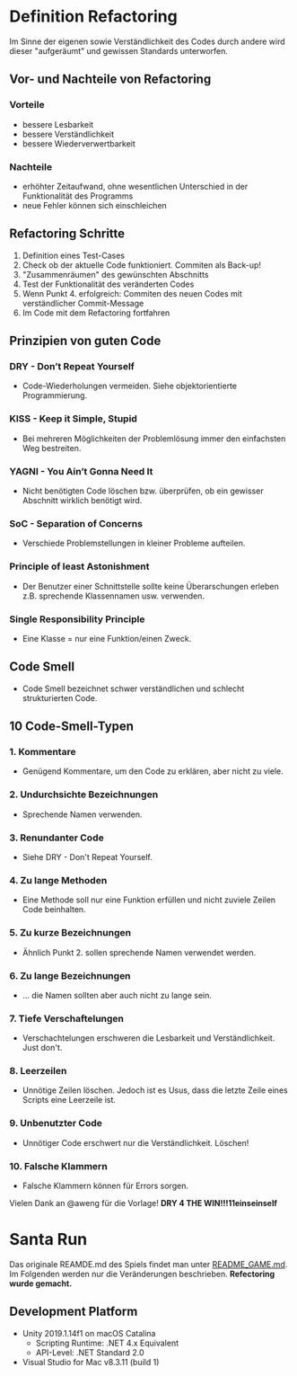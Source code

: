 # Definition Refactoring
Im Sinne der eigenen sowie Verständlichkeit des Codes durch andere
wird dieser "aufgeräumt" und gewissen Standards unterworfen.

## Vor- und Nachteile von Refactoring
### Vorteile
- bessere Lesbarkeit
- bessere Verständlichkeit
- bessere Wiederverwertbarkeit

### Nachteile
- erhöhter Zeitaufwand, ohne wesentlichen Unterschied in der Funktionalität des Programms
- neue Fehler können sich einschleichen

## Refactoring Schritte
1. Definition eines Test-Cases
2. Check ob der aktuelle Code funktioniert. Commiten als Back-up!
3. "Zusammenräumen" des gewünschten Abschnitts
4. Test der Funktionalität des veränderten Codes
5. Wenn Punkt 4. erfolgreich: Commiten des neuen Codes mit verständlicher Commit-Message
6. Im Code mit dem Refactoring fortfahren

## Prinzipien von guten Code
### DRY - Don’t Repeat Yourself
- Code-Wiederholungen vermeiden. Siehe objektorientierte Programmierung.

### KISS - Keep it Simple, Stupid
- Bei mehreren Möglichkeiten der Problemlösung immer den einfachsten Weg bestreiten.

### YAGNI - You Ain’t Gonna Need It
- Nicht benötigten Code löschen bzw. überprüfen, ob ein gewisser Abschnitt wirklich benötigt wird.

### SoC - Separation of Concerns
- Verschiede Problemstellungen in kleiner Probleme aufteilen.

### Principle of least Astonishment
- Der Benutzer einer Schnittstelle sollte keine Überarschungen erleben z.B. sprechende Klassennamen usw. verwenden.

### Single Responsibility Principle
- Eine Klasse = nur eine Funktion/einen Zweck.

## Code Smell
- Code Smell bezeichnet schwer verständlichen und schlecht strukturierten Code.

## 10 Code-Smell-Typen
### 1. Kommentare
- Genügend Kommentare, um den Code zu erklären, aber nicht zu viele.

### 2. Undurchsichte Bezeichnungen
- Sprechende Namen verwenden.

### 3. Renundanter Code
- Siehe DRY - Don't Repeat Yourself.

### 4. Zu lange Methoden
- Eine Methode soll nur eine Funktion erfüllen und nicht zuviele Zeilen Code beinhalten.

### 5. Zu kurze Bezeichnungen
- Ähnlich Punkt 2. sollen sprechende Namen verwendet werden.

### 6. Zu lange Bezeichnungen
- ... die Namen sollten aber auch nicht zu lange sein.

### 7. Tiefe Verschaftelungen
- Verschachtelungen erschweren die Lesbarkeit und Verständlichkeit. Just don't.

### 8. Leerzeilen
- Unnötige Zeilen löschen. Jedoch ist es Usus, dass die letzte Zeile eines Scripts eine Leerzeile ist.

### 9. Unbenutzter Code
- Unnötiger Code erschwert nur die Verständlichkeit. Löschen!

### 10. Falsche Klammern
- Falsche Klammern können für Errors sorgen.

Vielen Dank an @aweng für die Vorlage! **DRY 4 THE WIN!!!11einseinself**

# Santa Run
Das originale REAMDE.md des Spiels findet man unter [README_GAME.md](README_GAME.md).
Im Folgenden werden nur die Veränderungen beschrieben. **Refectoring wurde gemacht.**

## Development Platform
- Unity 2019.1.14f1 on macOS Catalina
  - Scripting Runtime: .NET 4.x Equivalent
  - API-Level: .NET Standard 2.0
- Visual Studio for Mac v8.3.11 (build 1)
